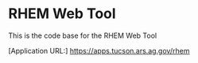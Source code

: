 # RHEM Web Tool
This is the code base for the RHEM Web Tool

[Application URL:] https://apps.tucson.ars.ag.gov/rhem